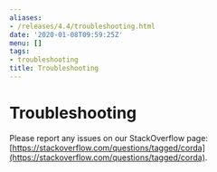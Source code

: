 ```yaml
---
aliases:
- /releases/4.4/troubleshooting.html
date: '2020-01-08T09:59:25Z'
menu: []
tags:
- troubleshooting
title: Troubleshooting
---
```



# Troubleshooting

Please report any issues on our StackOverflow page: [https://stackoverflow.com/questions/tagged/corda](https://stackoverflow.com/questions/tagged/corda).

